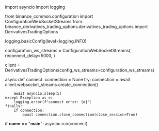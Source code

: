 import asyncio
import logging

from binance_common.configuration import ConfigurationWebSocketStreams
from binance_derivatives_trading_options.derivatives_trading_options import DerivativesTradingOptions

logging.basicConfig(level=logging.INFO)

configuration_ws_streams = ConfigurationWebSocketStreams(
    reconnect_delay=5000,
)

client = DerivativesTradingOptions(config_ws_streams=configuration_ws_streams)


async def connect:
    connection = None
    try:
        connection = await client.websocket_streams.create_connection()

        await asyncio.sleep(5)
    except Exception as e:
        logging.error(f"connect error: {e}")
    finally:
        if connection:
            await connection.close_connection(close_session=True)


if __name__ == "__main__":
    asyncio.run(connect)
